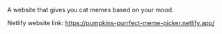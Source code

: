 A website that gives you cat memes based on your mood. 

Netlify website link: https://pumpkins-purrfect-meme-picker.netlify.app/
